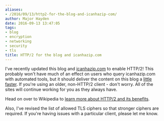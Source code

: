 ```yaml
---
aliases:
- /2016/09/13/http2-for-the-blog-and-icanhazip-com/
author: Major Hayden
date: 2016-09-13 13:47:05
tags:
- blog
- encryption
- networking
- security
- tls
title: HTTP/2 for the blog and icanhazip.com
---
```


I've recently updated this blog and [icanhazip.com][1] to enable HTTP/2! This probably won't have much of an effect on users who query icanhazip.com with automated tools, but it should deliver the content on this blog a [little faster][2]. If you're using an older, non-HTTP/2 client - don't worry. All of the sites will continue working for you as they always have.

Head on over to Wikipedia to [learn more about HTTP/2 and its benefits][3].

Also, I've revised the list of allowed TLS ciphers so that stronger ciphers are required. If you're having issues with a particular client, please let me know.

 [1]: https://icanhazip.com/
 [2]: https://http2.github.io/faq/#what-are-the-key-differences-to-http1x
 [3]: https://en.wikipedia.org/wiki/HTTP/2